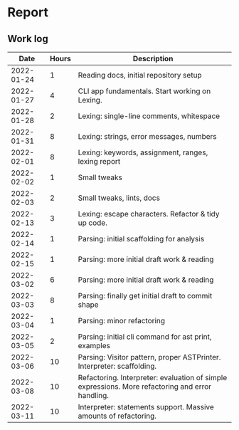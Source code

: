 # Report

## Work log

| Date       | Hours | Description                                                                                      |
| ---------- | ----- | ------------------------------------------------------------------------------------------------ |
| 2022-01-24 | 1     | Reading docs, initial repository setup                                                           |
| 2022-01-27 | 4     | CLI app fundamentals. Start working on Lexing.                                                   |
| 2022-01-28 | 2     | Lexing: single-line comments, whitespace                                                         |
| 2022-01-31 | 8     | Lexing: strings, error messages, numbers                                                         |
| 2022-02-01 | 8     | Lexing: keywords, assignment, ranges, lexing report                                              |
| 2022-02-02 | 1     | Small tweaks                                                                                     |
| 2022-02-03 | 2     | Small tweaks, lints, docs                                                                        |
| 2022-02-13 | 3     | Lexing: escape characters. Refactor & tidy up code.                                              |
| 2022-02-14 | 1     | Parsing: initial scaffolding for analysis                                                        |
| 2022-02-15 | 1     | Parsing: more initial draft work & reading                                                       |
| 2022-03-02 | 6     | Parsing: more initial draft work & reading                                                       |
| 2022-03-03 | 8     | Parsing: finally get initial draft to commit shape                                               |
| 2022-03-04 | 1     | Parsing: minor refactoring                                                                       |
| 2022-03-05 | 2     | Parsing: initial cli command for ast print, examples                                             |
| 2022-03-06 | 10    | Parsing: Visitor pattern, proper ASTPrinter. Interpreter: scaffolding.                           |
| 2022-03-08 | 10    | Refactoring. Interpreter: evaluation of simple expressions. More refactoring and error handling. |
| 2022-03-11 | 10    | Interpreter: statements support. Massive amounts of refactoring.                                 |
